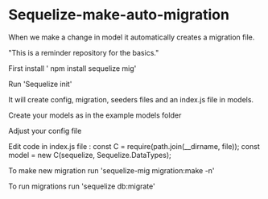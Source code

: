 # Sequelize-make-auto-migration
When we make a change in model it automatically creates a migration file.

"This is a reminder repository for the basics."

First install ' npm install sequelize mig'

Run 'Sequelize init'

It will create config, migration, seeders files and an index.js file in models.

Create your models as in the example models folder 

Adjust your config file

Edit code in index.js file : const C = require(path.join(__dirname, file));
   			     const model = new C(sequelize, Sequelize.DataTypes);

To make new migration run 'sequelize-mig migration:make -n'

To run migrations run 'sequelize db:migrate'


